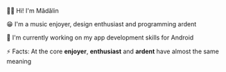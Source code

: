 👋🏻 Hi! I'm Mădălin

😁 I'm a music enjoyer, design enthusiast and programming ardent

🔭 I'm currently working on my app development skills for Android

⚡ Facts: At the core **enjoyer**, **enthusiast** and **ardent** have almost the same meaning
